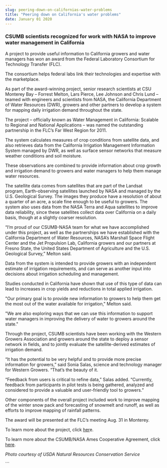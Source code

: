 ```yaml
---
slug: peering-down-on-californias-water-problems
title: "Peering down on California's water problems"
date: January 01 2020
---
```


 
<h3>
  CSUMB scientists recognized for work with NASA to improve water management in
  California
</h3>
<p>
  A project to provide useful information to California growers and water
  managers has won an award from the Federal Laboratory Consortium for
  Technology Transfer (FLC).
</p>
<p>
  The consortium helps federal labs link their technologies and expertise with
  the marketplace.
</p>
<p>
  As part of the award-winning project, senior research scientists at CSU
  Monterey Bay – Forrest Melton, Lars Pierce, Lee Johnson and Chris Lund –
  teamed with engineers and scientists from NASA, the California Department of
  Water Resources (DWR), growers and other partners to develop a system for
  mapping daily irrigation demand throughout the state.
</p>
<p>
  The project – officially known as Water Management in California: Scalable to
  Regional and National Applications – was named the outstanding partnership in
  the FLC’s Far West Region for 2011.
</p>
<p>
  The system calculates measures of crop conditions from satellite data, and
  also retrieves data from the California Irrigation Management Information
  System managed by DWR, as well as surface sensor networks that measure weather
  conditions and soil moisture.
</p>
<p>
  These observations are combined to provide information about crop growth and
  irrigation demand to growers and water managers to help them manage water
  resources.
</p>
<p>
  The satellite data comes from satellites that are part of the Landsat program,
  Earth-observing satellites launched by NASA and managed by the U.S. Geological
  Survey. The images they produce have a resolution of about a quarter of an
  acre, a scale fine enough to be useful to growers. The system also uses data
  from the NASA Terra and Aqua satellites to improve data reliability, since
  these satellites collect data over California on a daily basis, though at a
  slightly coarser resolution.
</p>
<p>
  “I’m proud of our CSUMB-NASA team for what we have accomplished under this
  project, as well as the partnerships we have established with the California
  Department of Water Resources, NASA’s Marshall Space Flight Center and the Jet
  Propulsion Lab, California growers and our partners at Fresno State, the
  United States Department of Agriculture and the U.S. Geological Survey,”
  Melton said.
</p>
<p>
  Data from the system is intended to provide growers with an independent
  estimate of irrigation requirements, and can serve as another input into
  decisions about irrigation scheduling and management.
</p>
<p>
  Studies conducted in California have shown that use of this type of data can
  lead to increases in crop yields and reductions in total applied irrigation.
</p>
<p>
  "Our primary goal is to provide new information to growers to help them get
  the most out of the water available for irrigation," Melton said.
</p>
<p>
  "We are also exploring ways that we can use this information to support water
  managers in improving the delivery of water to growers around the state."
</p>
<p>
  Through the project, CSUMB scientists have been working with the Western
  Growers Association and growers around the state to deploy a sensor network in
  fields, and to jointly evaluate the satellite-derived estimates of irrigation
  demand.
</p>
<p>
  “It has the potential to be very helpful and to provide more precise
  information for growers,” said Sonia Salas, science and technology manager for
  Western Growers. “That’s the beauty of it.
</p>
<p>
  “Feedback from users is critical to refine data,” Salas added. “Currently,
  feedback from participants in pilot tests is being gathered, analyzed and
  considered to provide a valuable and user-friendly tool to growers.”
</p>
<p>
  Other components of the overall project included work to improve mapping of
  the winter snow pack and forecasting of snowmelt and runoff, as well as
  efforts to improve mapping of rainfall patterns.
</p>
<p>The award will be presented at the FLC’s meeting Aug. 31 in Monterey.</p>
<p>
  To learn more about the project, click
  <a href="https://news.csumb.edu/news/2010/sep/6/water-savings-satellite">her</a
  >e.
</p>
<p>
  To learn more about the CSUMB/NASA Ames Cooperative Agreement, click
  <a href="https://home.csumb.edu/a/alexandersusan/world/coop.htm">here</a>.
</p>
<p><em>Photo courtesy of USDA Natural Resources Conservation Service</em></p>
```
